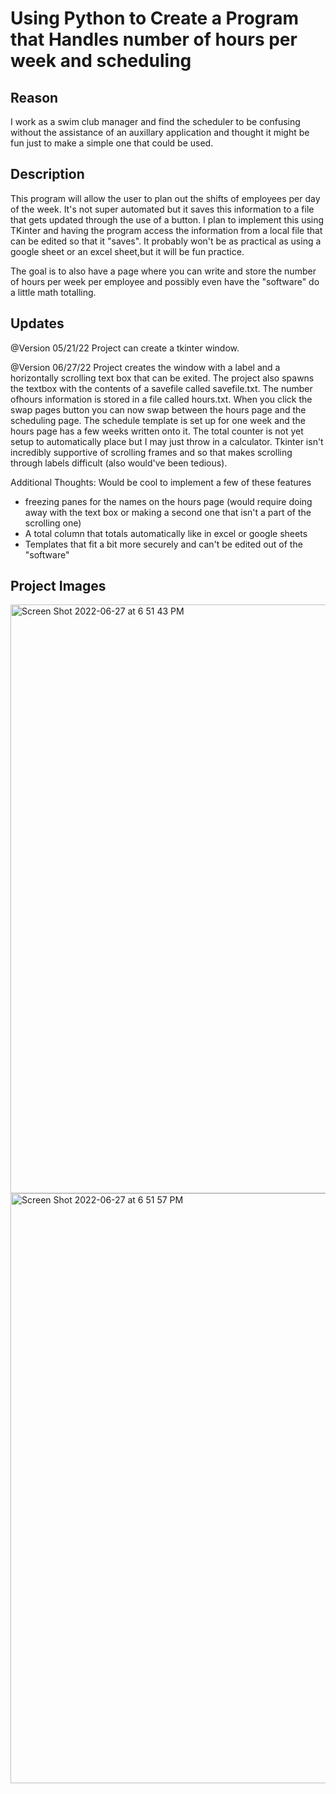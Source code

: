# Using Python to Create a Program that Handles number of hours per week and scheduling

## Reason

I work as a swim club manager and find the scheduler to be confusing without the assistance of an auxillary application and thought it might be fun just to make a simple one that could be used.

## Description

This program will allow the user to plan out the shifts of employees per day of the week. It's not super automated but it saves this information to a file that gets updated through the use of a       button. I plan to implement this using TKinter and having the program access the information from a local file that can be edited so that it "saves". It probably won't be as practical as using a google sheet or an excel sheet,but it will be fun practice.

The goal is to also have a page where you can write and store the number of hours per week per employee and possibly even have the "software" do a little math totalling.

## Updates

@Version 05/21/22
Project can create a tkinter window.

@Version 06/27/22
Project creates the window with a label and a horizontally scrolling text box that can be exited. The project also spawns the textbox with the contents of a savefile called savefile.txt. The number ofhours information is stored in a file called hours.txt. When you click the swap pages button you can now swap between the hours page and the scheduling page. The schedule template is set up for one   week and the hours page has a few weeks written onto it. The total counter is not yet setup to automatically place but I may just throw in a calculator. Tkinter isn't incredibly supportive of         scrolling frames and so that makes scrolling through labels difficult (also would've been tedious).

Additional Thoughts: Would be cool to implement a few of these features
- freezing panes for the names on the hours page (would require doing away with the text box or making a second one that isn't a part of the scrolling one)
- A total column that totals automatically like in excel or google sheets
- Templates that fit a bit more securely and can't be edited out of the "software"

## Project Images

<img width="942" alt="Screen Shot 2022-06-27 at 6 51 43 PM" src="https://user-images.githubusercontent.com/99936347/176049806-3fc1090b-8120-4cf2-a5a4-1eb05e9ac133.png">

<img width="944" alt="Screen Shot 2022-06-27 at 6 51 57 PM" src="https://user-images.githubusercontent.com/99936347/176049835-d964e691-ecf1-4b2d-aa03-201da8147ea0.png">
